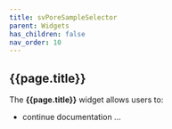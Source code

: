 ```yaml
---
title: svPoreSampleSelector
parent: Widgets
has_children: false
nav_order: 10
---
```


## {{page.title}}

The **{{page.title}}** widget allows users to:

- continue documentation ...
